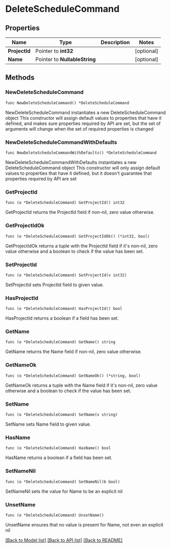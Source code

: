 # DeleteScheduleCommand

## Properties

Name | Type | Description | Notes
------------ | ------------- | ------------- | -------------
**ProjectId** | Pointer to **int32** |  | [optional] 
**Name** | Pointer to **NullableString** |  | [optional] 

## Methods

### NewDeleteScheduleCommand

`func NewDeleteScheduleCommand() *DeleteScheduleCommand`

NewDeleteScheduleCommand instantiates a new DeleteScheduleCommand object
This constructor will assign default values to properties that have it defined,
and makes sure properties required by API are set, but the set of arguments
will change when the set of required properties is changed

### NewDeleteScheduleCommandWithDefaults

`func NewDeleteScheduleCommandWithDefaults() *DeleteScheduleCommand`

NewDeleteScheduleCommandWithDefaults instantiates a new DeleteScheduleCommand object
This constructor will only assign default values to properties that have it defined,
but it doesn't guarantee that properties required by API are set

### GetProjectId

`func (o *DeleteScheduleCommand) GetProjectId() int32`

GetProjectId returns the ProjectId field if non-nil, zero value otherwise.

### GetProjectIdOk

`func (o *DeleteScheduleCommand) GetProjectIdOk() (*int32, bool)`

GetProjectIdOk returns a tuple with the ProjectId field if it's non-nil, zero value otherwise
and a boolean to check if the value has been set.

### SetProjectId

`func (o *DeleteScheduleCommand) SetProjectId(v int32)`

SetProjectId sets ProjectId field to given value.

### HasProjectId

`func (o *DeleteScheduleCommand) HasProjectId() bool`

HasProjectId returns a boolean if a field has been set.

### GetName

`func (o *DeleteScheduleCommand) GetName() string`

GetName returns the Name field if non-nil, zero value otherwise.

### GetNameOk

`func (o *DeleteScheduleCommand) GetNameOk() (*string, bool)`

GetNameOk returns a tuple with the Name field if it's non-nil, zero value otherwise
and a boolean to check if the value has been set.

### SetName

`func (o *DeleteScheduleCommand) SetName(v string)`

SetName sets Name field to given value.

### HasName

`func (o *DeleteScheduleCommand) HasName() bool`

HasName returns a boolean if a field has been set.

### SetNameNil

`func (o *DeleteScheduleCommand) SetNameNil(b bool)`

 SetNameNil sets the value for Name to be an explicit nil

### UnsetName
`func (o *DeleteScheduleCommand) UnsetName()`

UnsetName ensures that no value is present for Name, not even an explicit nil

[[Back to Model list]](../README.md#documentation-for-models) [[Back to API list]](../README.md#documentation-for-api-endpoints) [[Back to README]](../README.md)


